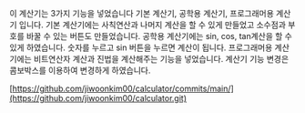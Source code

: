 이 계산기는 3가지 기능을 넣었습니다
기본 계산기, 공학용 계산기, 프로그래머용 계산기 입니다.
기본 계산기에는 사칙연산과 나머지 계산을 할 수 있게 만들었고 소수점과 부호를 바꿀 수 있는 버튼도 만들었습니다.
공학용 계산기에는 sin, cos, tan계산을 할 수 있게 하였습니다. 숫자를 누르고 sin 버튼을 누르면 계산이 됩니다.
프로그래머용 계산기에는 비트연산자 계산과 진법을 계산해주는 기능을 넣었습니다.
계산기 기능 변경은 콤보박스를 이용하여 변경하게 하였습니다.

[https://github.com/jiwoonkim00/calculator/commits/main/](https://github.com/jiwoonkim00/calculator.git)


